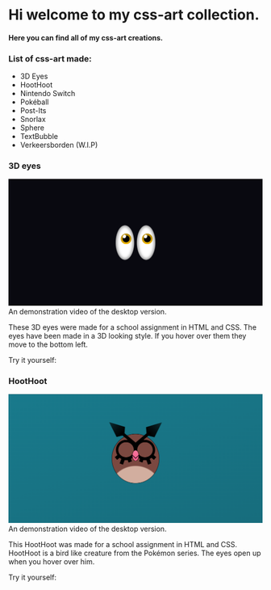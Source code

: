 # Hi welcome to my css-art collection.
#### Here you can find all of my css-art creations.


### List of css-art made:
* 3D Eyes
* HootHoot
* Nintendo Switch
* Pokéball
* Post-Its
* Snorlax
* Sphere
* TextBubble
* Verkeersborden (W.I.P)

### 3D eyes
[![The finished product on desktop](/img/eyes--css-art.png)]() 
An demonstration video of the desktop version.

These 3D eyes were made for a school assignment in HTML and CSS.
The eyes have been made in a 3D looking style. If you hover over them
they move to the bottom left.

Try it yourself:

### HootHoot
[![The finished product on desktop](/img/hoothoot--css-art.png)]() 
An demonstration video of the desktop version.

This HootHoot was made for a school assignment in HTML and CSS.
HootHoot is a bird like creature from the Pokémon series.
The eyes open up when you hover over him.

Try it yourself:
